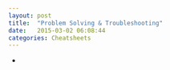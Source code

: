 ```yaml
---
layout: post
title:  "Problem Solving & Troubleshooting"
date:   2015-03-02 06:08:44
categories: Cheatsheets
---
```


* 
